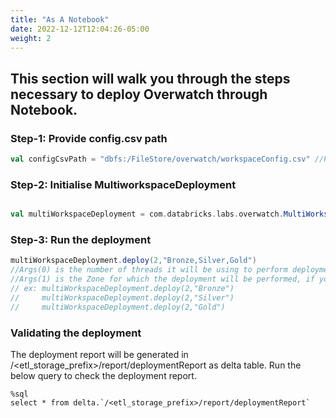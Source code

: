 ```yaml
---
title: "As A Notebook"
date: 2022-12-12T12:04:26-05:00
weight: 2
---
```

## This section will walk you through the steps necessary to deploy Overwatch through Notebook.

### Step-1: Provide config.csv path

```scala
val configCsvPath = "dbfs:/FileStore/overwatch/workspaceConfig.csv" //Provide the path of the config.csv
```

### Step-2: Initialise MultiworkspaceDeployment

```scala

val multiWorkspaceDeployment = com.databricks.labs.overwatch.MultiWorkspaceDeployment(configCsvPath,"/mnt/tmp/overwatch/templocation") // Path /mnt/tmp/overwatch/templocation is a temp location which will be used as a temp storage.It will be automatically cleaned after each run.

```

### Step-3: Run the deployment
```scala
multiWorkspaceDeployment.deploy(2,"Bronze,Silver,Gold")
//Args(0) is the number of threads it will be using to perform deployment.
//Args(1) is the Zone for which the deployment will be performed, if you want to perform deployment for a particular zone then it also can be given as
// ex: multiWorkspaceDeployment.deploy(2,"Bronze")
//     multiWorkspaceDeployment.deploy(2,"Silver")
//     multiWorkspaceDeployment.deploy(2,"Gold")
```
### Validating the deployment
The deployment report will be generated in /<etl_storage_prefix>/report/deploymentReport as delta table.
Run the below query to check the deployment report.
```roomsql
%sql
select * from delta.`/<etl_storage_prefix>/report/deploymentReport`
```
